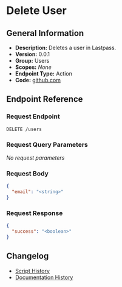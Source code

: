 <!-- BEGIN GENERATED CONTENT -->
# Delete User

## General Information

- **Description:** Deletes a user in Lastpass.
- **Version:** 0.0.1
- **Group:** Users
- **Scopes:** _None_
- **Endpoint Type:** Action
- **Code:** [github.com](https://github.com/NangoHQ/integration-templates/tree/main/integrations/lastpass/actions/delete-user.ts)


## Endpoint Reference

### Request Endpoint

`DELETE /users`

### Request Query Parameters

_No request parameters_

### Request Body

```json
{
  "email": "<string>"
}
```

### Request Response

```json
{
  "success": "<boolean>"
}
```

## Changelog

- [Script History](https://github.com/NangoHQ/integration-templates/commits/main/integrations/lastpass/actions/delete-user.ts)
- [Documentation History](https://github.com/NangoHQ/integration-templates/commits/main/integrations/lastpass/actions/delete-user.md)

<!-- END  GENERATED CONTENT -->


